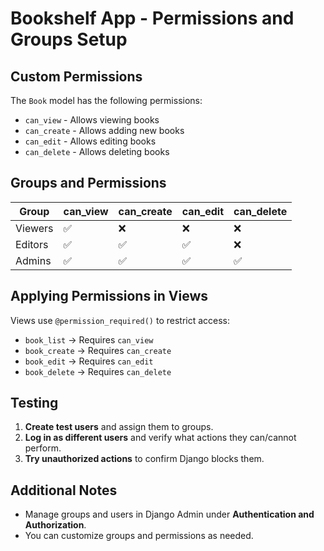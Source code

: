 # Bookshelf App - Permissions and Groups Setup

## Custom Permissions
The `Book` model has the following permissions:
- `can_view` - Allows viewing books
- `can_create` - Allows adding new books
- `can_edit` - Allows editing books
- `can_delete` - Allows deleting books

## Groups and Permissions
| Group   | can_view | can_create | can_edit | can_delete |
|---------|---------|------------|---------|------------|
| Viewers | ✅       | ❌        | ❌       | ❌        |
| Editors | ✅       | ✅        | ✅       | ❌        |
| Admins  | ✅       | ✅        | ✅       | ✅        |

## Applying Permissions in Views
Views use `@permission_required()` to restrict access:
- `book_list` → Requires `can_view`
- `book_create` → Requires `can_create`
- `book_edit` → Requires `can_edit`
- `book_delete` → Requires `can_delete`

## Testing
1. **Create test users** and assign them to groups.
2. **Log in as different users** and verify what actions they can/cannot perform.
3. **Try unauthorized actions** to confirm Django blocks them.

## Additional Notes
- Manage groups and users in Django Admin under **Authentication and Authorization**.
- You can customize groups and permissions as needed.
